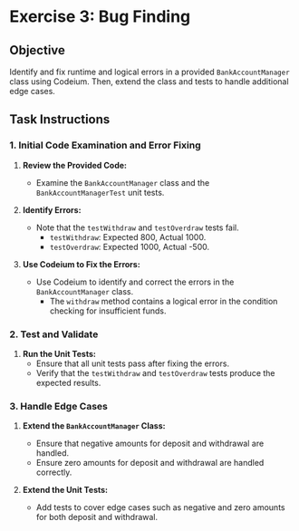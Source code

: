 # Exercise 3: Bug Finding

## Objective

Identify and fix runtime and logical errors in a provided `BankAccountManager` class using Codeium. Then, extend the class and tests to handle additional edge cases.


## Task Instructions

### 1. Initial Code Examination and Error Fixing

1. **Review the Provided Code:**
   - Examine the `BankAccountManager` class and the `BankAccountManagerTest` unit tests.

2. **Identify Errors:**
   - Note that the `testWithdraw` and `testOverdraw` tests fail.
     - `testWithdraw`: Expected 800, Actual 1000.
     - `testOverdraw`: Expected 1000, Actual -500.

3. **Use Codeium to Fix the Errors:**
   - Use Codeium to identify and correct the errors in the `BankAccountManager` class.
     - The `withdraw` method contains a logical error in the condition checking for insufficient funds.

### 2. Test and Validate

1. **Run the Unit Tests:**
   - Ensure that all unit tests pass after fixing the errors.
   - Verify that the `testWithdraw` and `testOverdraw` tests produce the expected results.

### 3. Handle Edge Cases

1. **Extend the `BankAccountManager` Class:**
   - Ensure that negative amounts for deposit and withdrawal are handled.
   - Ensure zero amounts for deposit and withdrawal are handled correctly.

2. **Extend the Unit Tests:**
   - Add tests to cover edge cases such as negative and zero amounts for both deposit and withdrawal.
